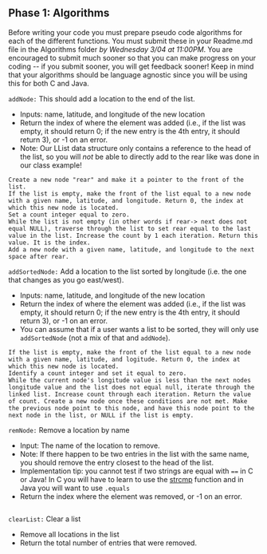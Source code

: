 ## Phase 1: Algorithms
Before writing your code you must prepare pseudo code algorithms for each of the different functions. You must submit these in your Readme.md file in the Algorithms folder *by Wednesday 3/04 at 11:00PM*. You are encouraged to submit much sooner so that you can make progress on your coding -- if you submit sooner, you will get feedback sooner! Keep in mind that your algorithms should be language agnostic since you will be using this for both C and Java.

`addNode:` This should add a location to the end of the list.
  * Inputs: name, latitude, and longitude of the new location
  * Return the index of where the element was added (i.e., if the list was empty, it should return 0; if the new entry is the 4th entry, it should return 3), or -1 on an error.
  * Note: Our LList data structure only contains a reference to the head of the list, so you will *not* be able to directly add to the rear like was done in our class example!

```
Create a new node "rear" and make it a pointer to the front of the list. 
If the list is empty, make the front of the list equal to a new node with a given name, latitude, and longitude. Return 0, the index at which this new node is located.  
Set a count integer equal to zero. 
While the list is not empty (in other words if rear-> next does not equal NULL), traverse through the list to set rear equal to the last value in the list. Increase the count by 1 each iteration. Return this value. It is the index. 
Add a new node with a given name, latitude, and longitude to the next space after rear. 
```

`addSortedNode:` Add a location to the list sorted by longitude (i.e. the one that changes as you go east/west).
  * Inputs: name, latitude, and longitude of the new location
  * Return the index of where the element was added (i.e., if the list was empty, it should return 0; if the new entry is the 4th entry, it should return 3), or -1 on an error.
  * You can assume that if a user wants a list to be sorted, they will only use `addSortedNode` (not a mix of that and `addNode`).

``` 
If the list is empty, make the front of the list equal to a new node with a given name, latitude, and logitude. Return 0, the index at which this new node is located. 
Identify a count integer and set it equal to zero. 
While the current node's longitude value is less than the next nodes longitude value and the list does not equal null, iterate through the linked list. Increase count through each iteration. Return the value of count. Create a new node once these conditions are not met. Make the previous node point to this node, and have this node point to the next node in the list, or NULL if the list is empty. 

```

`remNode:` Remove a location by name
  * Input: The name of the location to remove.
  * Note: If there happen to be two entries in the list with the same name, you should remove the entry closest to the head of the list.
  * Implementation tip: you cannot test if two strings are equal with `==` in C or Java! In C you will have to learn to use the [strcmp](https://www.tutorialspoint.com/c_standard_library/c_function_strcmp.htm) function and in Java you will want to use `.equals`
  * Return the index where the element was removed, or -1 on an error.

```

```

`clearList:` Clear a list
  * Remove all locations in the list
  * Return the total number of entries that were removed.

```

```
